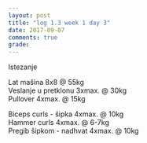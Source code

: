 ```yaml
---
layout: post
title: "log 1.3 week 1 day 3"
date: 2017-09-07
comments: true
grade:
---
```


Istezanje

Lat mašina 8x8 @ 55kg  
Veslanje u pretklonu 3xmax. @ 30kg  
Pullover 4xmax. @ 15kg  

Biceps curls - šipka 4xmax. @ 10kg  
Hammer curls 4xmax. @ 6-7kg  
Pregib šipkom - nadhvat 4xmax. @ 10kg  
